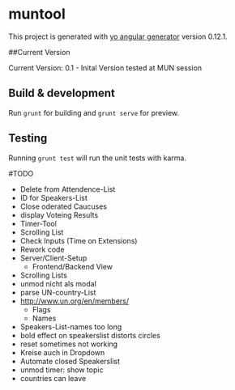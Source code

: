 # muntool

This project is generated with [yo angular generator](https://github.com/yeoman/generator-angular)
version 0.12.1.

##Current Version

Current Version: 0.1 - Inital Version tested at MUN session

## Build & development

Run `grunt` for building and `grunt serve` for preview.

## Testing

Running `grunt test` will run the unit tests with karma.


#TODO

- Delete from Attendence-List
- ID for Speakers-List
- Close oderated Caucuses
- display Voteing Results
- Timer-Tool
- Scrolling List
- Check Inputs (Time on Extensions)
- Rework code
- Server/Client-Setup
	- Frontend/Backend View
- Scrolling Lists
- unmod nicht als modal
- parse UN-country-List
- http://www.un.org/en/members/
	- Flags
	- Names
- Speakers-List-names too long
- bold effect on speakerslist distorts circles
- reset sometimes not working
- Kreise auch in Dropdown
- Automate closed Speakerslist
- unmod timer: show topic
- countries can leave